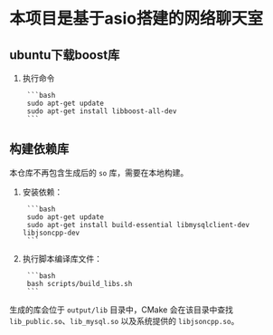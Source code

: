 # 本项目是基于asio搭建的网络聊天室

## ubuntu下载boost库

1. 执行命令

        ```bash
        sudo apt-get update
        sudo apt-get install libboost-all-dev
        ```

## 构建依赖库

本仓库不再包含生成后的 `so` 库，需要在本地构建。

1. 安装依赖：

        ```bash
        sudo apt-get update
        sudo apt-get install build-essential libmysqlclient-dev libjsoncpp-dev
        ```

2. 执行脚本编译库文件：

        ```bash
        bash scripts/build_libs.sh
        ```

生成的库会位于 `output/lib` 目录中，CMake 会在该目录中查找 `lib_public.so`、`lib_mysql.so` 以及系统提供的 `libjsoncpp.so`。
